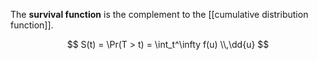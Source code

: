 The **survival function** is the complement to the [[cumulative distribution function]].

$$
S(t) = \Pr(T > t) = \int_t^\infty f(u) \\,\dd{u}
$$